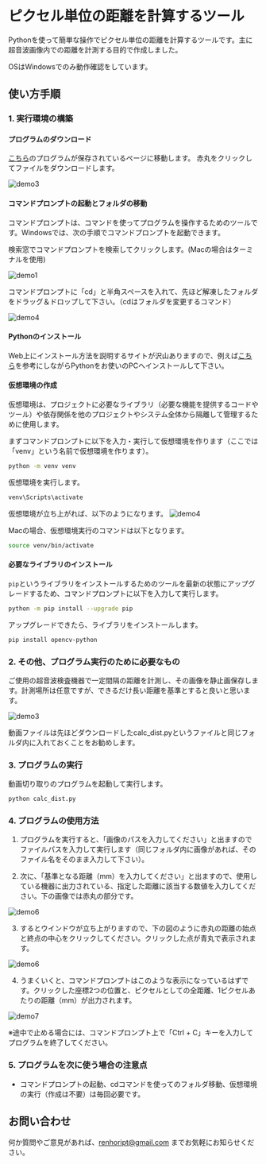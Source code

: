 # ピクセル単位の距離を計算するツール

Pythonを使って簡単な操作でピクセル単位の距離を計算するツールです。主に超音波画像内での距離を計測する目的で作成しました。 

OSはWindowsでのみ動作確認をしています。

## 使い方手順
### 1. 実行環境の構築

#### プログラムのダウンロード

[こちら](https://github.com/renhorikawa/calc_dist_app/blob/main/calc_dist.py)のプログラムが保存されているページに移動します。
赤丸をクリックしてファイルをダウンロードします。

![demo3](https://github.com/renhorikawa/calc_dist_app/blob/main/assets/6.png)


#### コマンドプロンプトの起動とフォルダの移動
コマンドプロンプトは、コマンドを使ってプログラムを操作するためのツールです。Windowsでは、次の手順でコマンドプロンプトを起動できます。

検索窓でコマンドプロンプトを検索してクリックします。(Macの場合はターミナルを使用)

![demo1](https://github.com/renhorikawa/calc_dist_app/blob/main/assets/1.png)

コマンドプロンプトに「cd」と半角スペースを入れて、先ほど解凍したフォルダをドラッグ＆ドロップして下さい。（cdはフォルダを変更するコマンド）

![demo4](https://github.com/renhorikawa/calc_dist_app/blob/main/assets/5.png)


#### Pythonのインストール
Web上にインストール方法を説明するサイトが沢山ありますので、例えば[こちら](https://udemy.benesse.co.jp/development/python-work/python-install.html)を参考にしながらPythonをお使いのPCへインストールして下さい。


#### 仮想環境の作成
仮想環境は、プロジェクトに必要なライブラリ（必要な機能を提供するコードやツール）や依存関係を他のプロジェクトやシステム全体から隔離して管理するために使用します。

まずコマンドプロンプトに以下を入力・実行して仮想環境を作ります（ここでは「venv」という名前で仮想環境を作ります）。

```bash
python -m venv venv
```

仮想環境を実行します。

```bash
venv\Scripts\activate
```
仮想環境が立ち上がれば、以下のようになります。
![demo4](https://github.com/renhorikawa/calc_dist_app/blob/main/assets/7.png)

Macの場合、仮想環境実行のコマンドは以下となります。
```bash
source venv/bin/activate
```

#### 必要なライブラリのインストール

`pip`というライブラリをインストールするためのツールを最新の状態にアップグレードするため、コマンドプロンプトに以下を入力して実行します。
```bash
python -m pip install --upgrade pip
```

アップグレードできたら、ライブラリをインストールします。
```bash
pip install opencv-python 
```

### 2. その他、プログラム実行のために必要なもの

ご使用の超音波検査機器で一定間隔の距離を計測し、その画像を静止画保存します。計測場所は任意ですが、できるだけ長い距離を基準とすると良いと思います。

![demo3](https://github.com/renhorikawa/calc_dist_app/blob/main/assets/8.jpg)


動画ファイルは先ほどダウンロードしたcalc_dist.pyというファイルと同じフォルダ内に入れておくことをお勧めします。

### 3. プログラムの実行
動画切り取りのプログラムを起動して実行します。

```bash
python calc_dist.py
```

### 4. プログラムの使用方法
1. プログラムを実行すると、「画像のパスを入力してください」と出ますのでファイルパスを入力して実行します（同じフォルダ内に画像があれば、そのファイル名をそのまま入力して下さい）。  

2. 次に、「基準となる距離（mm）を入力してください」と出ますので、使用している機器に出力されている、指定した距離に該当する数値を入力してください。下の画像では赤丸の部分です。

  ![demo6](https://github.com/renhorikawa/calc_dist_app/blob/main/assets/2.jpg) 

3. するとウインドウが立ち上がりますので、下の図のように赤丸の距離の始点と終点の中心をクリックしてください。クリックした点が青丸で表示されます。

  ![demo6](https://github.com/renhorikawa/calc_dist_app/blob/main/assets/3.png) 

4. うまくいくと、コマンドプロンプトはこのような表示になっているはずです。クリックした座標2つの位置と、ピクセルとしての全距離、1ピクセルあたりの距離（mm）が出力されます。

  ![demo7](https://github.com/renhorikawa/calc_dist_app/blob/main/assets/4.png) 

   ※途中で止める場合には、コマンドプロンプト上で「Ctrl + C」キーを入力してプログラムを終了してください。


### 5. プログラムを次に使う場合の注意点
- コマンドプロンプトの起動、cdコマンドを使ってのフォルダ移動、仮想環境の実行（作成は不要）は毎回必要です。

## お問い合わせ

何か質問やご意見があれば、[renhoript@gmail.com](mailto:renhoript@gmail.com) までお気軽にお知らせください。
